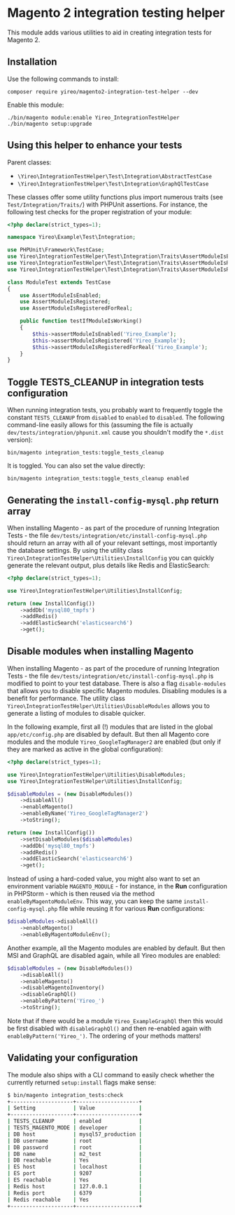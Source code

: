 # Magento 2 integration testing helper
This module adds various utilities to aid in creating integration tests for Magento 2.

## Installation
Use the following commands to install:

    composer require yireo/magento2-integration-test-helper --dev

Enable this module:

    ./bin/magento module:enable Yireo_IntegrationTestHelper
    ./bin/magento setup:upgrade

## Using this helper to enhance your tests
Parent classes:
- `\Yireo\IntegrationTestHelper\Test\Integration\AbstractTestCase`
- `\Yireo\IntegrationTestHelper\Test\Integration\GraphQlTestCase`

These classes offer some utility functions plus import numerous traits (see `Test/Integration/Traits/`) with PHPUnit assertions. For instance, the following test checks for the proper registration of your module:

```php
<?php declare(strict_types=1);

namespace Yireo\Example\Test\Integration;

use PHPUnit\Framework\TestCase;
use Yireo\IntegrationTestHelper\Test\Integration\Traits\AssertModuleIsEnabled;
use Yireo\IntegrationTestHelper\Test\Integration\Traits\AssertModuleIsRegistered;
use Yireo\IntegrationTestHelper\Test\Integration\Traits\AssertModuleIsRegisteredForReal;

class ModuleTest extends TestCase
{
    use AssertModuleIsEnabled;
    use AssertModuleIsRegistered;
    use AssertModuleIsRegisteredForReal;

    public function testIfModuleIsWorking()
    {
        $this->assertModuleIsEnabled('Yireo_Example');
        $this->assertModuleIsRegistered('Yireo_Example');
        $this->assertModuleIsRegisteredForReal('Yireo_Example');
    }
}
```

## Toggle TESTS_CLEANUP in integration tests configuration
When running integration tests, you probably want to frequently toggle the constant `TESTS_CLEANUP` from `disabled` to `enabled` to `disabled`. The following command-line easily allows for this (assuming the file is actually `dev/tests/integration/phpunit.xml` cause you shouldn't modify the `*.dist` version):

    bin/magento integration_tests:toggle_tests_cleanup

It is toggled. You can also set the value directly:

    bin/magento integration_tests:toggle_tests_cleanup enabled

## Generating the `install-config-mysql.php` return array
When installing Magento - as part of the procedure of running Integration Tests - the file `dev/tests/integration/etc/install-config-mysql.php` should return an array with all of your relevant settings, most importantly the database settings. By using the utility class `Yireo\IntegrationTestHelper\Utilities\InstallConfig` you can quickly generate the relevant output, plus details like Redis and ElasticSearch:

```php
<?php declare(strict_types=1);

use Yireo\IntegrationTestHelper\Utilities\InstallConfig;

return (new InstallConfig())
    ->addDb('mysql80_tmpfs')
    ->addRedis()
    ->addElasticSearch('elasticsearch6')
    ->get();
```

## Disable modules when installing Magento
When installing Magento - as part of the procedure of running Integration Tests - the file `dev/tests/integration/etc/install-config-mysql.php` is modified to point to your test database. There is also a flag `disable-modules` that allows you to disable specific Magento modules. Disabling modules is a benefit for performance. The utility class `Yireo\IntegrationTestHelper\Utilities\DisableModules` allows you to generate a listing of modules to disable quicker. 

In the following example, first all (!) modules that are listed in the global `app/etc/config.php` are disabled by default. But then all Magento core modules and the module `Yireo_GoogleTagManager2` are enabled (but only if they are marked as active in the global configuration):
```php
<?php declare(strict_types=1);

use Yireo\IntegrationTestHelper\Utilities\DisableModules;
use Yireo\IntegrationTestHelper\Utilities\InstallConfig;

$disableModules = (new DisableModules())
    ->disableAll()
    ->enableMagento()
    ->enableByName('Yireo_GoogleTagManager2')
    ->toString();

return (new InstallConfig())
    ->setDisableModules($disableModules)
    ->addDb('mysql80_tmpfs')
    ->addRedis()
    ->addElasticSearch('elasticsearch6')
    ->get();
```

Instead of using a hard-coded value, you might also want to set an environment variable `MAGENTO_MODULE` - for instance, in the **Run** configuration in PHPStorm - which is then reused via the method `enableByMagentoModuleEnv`. This way, you can keep the same `install-config-mysql.php` file while reusing it for various **Run** configurations:

```php
$disableModules->disableAll()
    ->enableMagento()
    ->enableByMagentoModuleEnv();
```

Another example, all the Magento modules are enabled by default. But then MSI and GraphQL are disabled again, while all Yireo modules are enabled:
```php
$disableModules = (new DisableModules())
    ->disableAll()
    ->enableMagento()
    ->disableMagentoInventory()
    ->disableGraphQl()
    ->enableByPattern('Yireo_')
    ->toString();
```

Note that if there would be a module `Yireo_ExampleGraphQl` then this would be first disabled with `disableGraphQl()` and then re-enabled again with `enableByPattern('Yireo_')`. The ordering of your methods matters!

## Validating your configuration
The module also ships with a CLI command to easily check whether the currently returned `setup:install` flags make sense:
```bash
$ bin/magento integration_tests:check
+--------------------+--------------------+
| Setting            | Value              |
+--------------------+--------------------+
| TESTS_CLEANUP      | enabled            |
| TESTS_MAGENTO_MODE | developer          |
| DB host            | mysql57_production |
| DB username        | root               |
| DB password        | root               |
| DB name            | m2_test            |
| DB reachable       | Yes                |
| ES host            | localhost          |
| ES port            | 9207               |
| ES reachable       | Yes                |
| Redis host         | 127.0.0.1          |
| Redis port         | 6379               |
| Redis reachable    | Yes                |
+--------------------+--------------------+
```